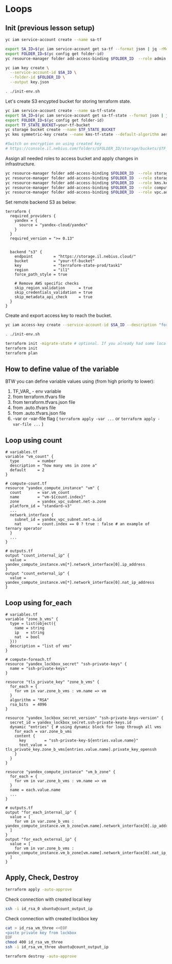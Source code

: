 # Loops

## Init (previous lesson setup)

```bash
yc iam service-account create --name sa-tf
```

```bash
export SA_ID=$(yc iam service-account get sa-tf --format json | jq -rMc '.id')
export FOLDER_ID=$(yc config get folder-id)
yc resource-manager folder add-access-binding $FOLDER_ID  --role admin --subject serviceAccount:$SA_ID
```

```bash
yc iam key create \
  --service-account-id $SA_ID \
  --folder-id $FOLDER_ID \
  --output key.json
```

```bash
. ./init-env.sh
```

Let's create S3 encypted bucket for storing terraform state.

```bash
yc iam service-account create --name sa-tf-state
export SA_ID=$(yc iam service-account get sa-tf-state --format json | jq -rMc '.id')
export FOLDER_ID=$(yc config get folder-id)
export TF_STATE_BUCKET=your-tf-bucket
yc storage bucket create --name $TF_STATE_BUCKET
yc kms symmetric-key create --name kms-tf-state --default-algorithm aes-256

#Switch on encryption on using created key
# https://console.il.nebius.com/folders/$FOLDER_ID/storage/buckets/$TF_STATE_BUCKET?section=encryption
```

Assign all needed roles to access bucket and apply changes in infrastructure.

```bash
yc resource-manager folder add-access-binding $FOLDER_ID  --role storage.uploader --subject serviceAccount:$SA_ID 
yc resource-manager folder add-access-binding $FOLDER_ID  --role storage.viewer --subject serviceAccount:$SA_ID 
yc resource-manager folder add-access-binding $FOLDER_ID  --role kms.keys.encrypterDecrypter --subject serviceAccount:$SA_ID 
yc resource-manager folder add-access-binding $FOLDER_ID  --role compute.admin --subject serviceAccount:$SA_ID 
yc resource-manager folder add-access-binding $FOLDER_ID  --role vpc.admin --subject serviceAccount:$SA_ID 
```

Set remote backend S3 as below:

```hcl
terraform {
  required_providers {
    yandex = {
      source = "yandex-cloud/yandex"
    }
  }
  required_version = ">= 0.13"


  backend "s3" {
    endpoint         = "https://storage.il.nebius.cloud/"
    bucket           = "your-tf-bucket"
    key              = "terraform-state-prod/task1"
    region           = "il1"
    force_path_style = true

    # Remove AWS specific checks
    skip_region_validation      = true
    skip_credentials_validation = true
    skip_metadata_api_check     = true
  }
}
```

Create and export access key to reach the bucket.

```bash
yc iam access-key create --service-account-id $SA_ID --description "for storing the tf state" --format json | jq -rMc '. | "export AWS_ACCESS_KEY_ID=\(.access_key.key_id); export AWS_SECRET_ACCESS_KEY=\(.secret)" ' >> init-env.sh 
```

```bash
. ./init-env.sh

terraform init -migrate-state # optional. If you already had some local state
terraform init
terraform plan
```

## How to define value of the variable

BTW you can define variable values using (from high priority to lower):

1. TF_VAR_<varname> - env variable
1. from terraform.tfvars file
1. from terraform.tfvars.json file
1. from .auto.tfvars file
1. from .auto.tfvars.json file
1. -var or -var-file flag ( `terraform apply -var ...` or `terraform apply -var-file ...` )

## Loop using count

```hcl
# variables.tf
variable "vm_count" {
  type        = number
  description = "how many vms in zone a"
  default     = 2
}

# compute-count.tf
resource "yandex_compute_instance" "vm" {
  count       = var.vm_count
  name        = "vm-${count.index}"
  zone        = yandex_vpc_subnet.net-a.zone
  platform_id = "standard-v3"
  ...
  network_interface {
    subnet_id = yandex_vpc_subnet.net-a.id
    nat       = count.index == 0 ? true : false # an example of ternary operator
  }
  ...
}

# outputs.tf
output "count_internal_ip" {
  value = yandex_compute_instance.vm[*].network_interface[0].ip_address
}
output "count_external_ip" {
  value = yandex_compute_instance.vm[*].network_interface[0].nat_ip_address
}
```

## Loop using for_each

```hcl
# variables.tf
variable "zone_b_vms" {
  type = list(object({
    name = string
    ip   = string
    nat  = bool
  }))
  description = "list of vms"
}

# compute-foreach.tf
resource "yandex_lockbox_secret" "ssh-private-keys" {
  name = "ssh-private-keys"
}

resource "tls_private_key" "zone_b_vms" {
  for_each = {
    for vm in var.zone_b_vms : vm.name => vm
  }
  algorithm = "RSA"
  rsa_bits  = 4096
}

resource "yandex_lockbox_secret_version" "ssh-private-keys-version" {
  secret_id = yandex_lockbox_secret.ssh-private-keys.id
  dynamic "entries" { # using dynamic block for loop through all vms
    for_each = var.zone_b_vms
    content {
      key        = "ssh-private-key-${entries.value.name}"
      text_value = tls_private_key.zone_b_vms[entries.value.name].private_key_openssh
    }
  }
}

resource "yandex_compute_instance" "vm_b_zone" {
  for_each = {
    for vm in var.zone_b_vms : vm.name => vm
  }
  name = each.value.name
  ...
}

# outputs.tf
output "for_each_internal_ip" {
  value = [
    for vm in var.zone_b_vms : yandex_compute_instance.vm_b_zone[vm.name].network_interface[0].ip_address
  ]
}
output "for_each_external_ip" {
  value = [
    for vm in var.zone_b_vms : yandex_compute_instance.vm_b_zone[vm.name].network_interface[0].nat_ip_address
  ]
}
```

## Apply, Check, Destroy

```bash
terraform apply -auto-approve
```

Check connection with created local key

```bash
ssh -i id_rsa_0 ubuntu@count_output_ip
```

Check connection with created lockbox key

```bash
cat > id_rsa_vm_three <<EOF
<paste private key from lockbox
EOF
chmod 400 id_rsa_vm_three
ssh -i id_rsa_vm_three ubuntu@count_output_ip
```

```bash
terraform destroy -auto-approve
```
